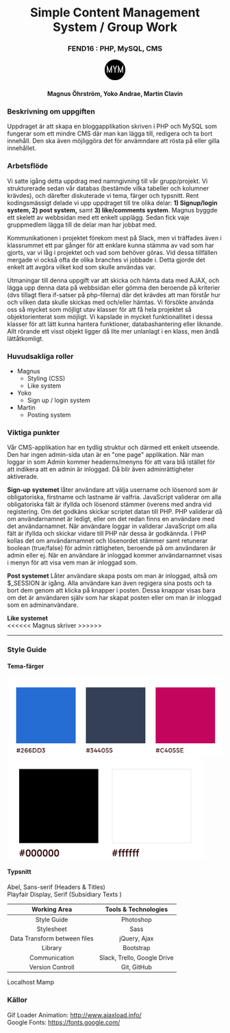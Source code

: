 <div align="center">
<h1>Simple Content Management System / Group Work</h1>
<h3>FEND16 : PHP, MySQL, CMS</h3>
<p align="center"><img src="images/favicon.png" alt="team logo"></p>
<h4>Magnus Öhrström, Yoko Andrae, Martin Clavin</h4>
</div>  

### Beskrivning om uppgiften
Uppdraget är att skapa en bloggapplikation skriven i PHP och MySQL som fungerar som ett mindre CMS där man kan lägga till, redigera och ta bort innehåll. Den ska även möjliggöra det för anvämndare att rösta på eller gilla innehållet.

### Arbetsflöde
Vi satte igång detta uppdrag med namngivning till vår grupp/projekt. Vi strukturerade sedan vår databas (bestämde vilka tabeller och kolumner krävdes), och därefter diskuterade vi tema, färger och typsnitt. Rent kodingsmässigt delade vi upp uppdraget till tre olika delar: **1) Signup/login system, 2) post system,** samt **3) like/comments system**. Magnus byggde ett skelett av webbsidan med ett enkelt upplägg. Sedan fick vaje gruppmedlem lägga till de delar man har jobbat med.  

Kommunikationen i projektet förekom mest på Slack, men vi träffades även i klassrummet ett par gånger för att enklare kunna stämma av vad som har gjorts, var vi låg i projektet och vad som behöver göras. Vid dessa tillfällen mergade vi också ofta de olika branches vi jobbade i. Detta gjorde det enkelt att avgöra vilket kod som skulle användas var.

Utmaningar till denna uppgift var att skicka och hämta data med AJAX, och lägga upp denna data på webbsidan eller gömma den beroende på kriterier (dvs tillagt flera if-satser på php-filerna) där det krävdes att man förstår hur och vilken data skulle skickas med och/eller hämtas. Vi försökte använda oss så mycket som möjligt utav klasser för att få hela projektet så objektorienterat som möjligt. Vi kapslade in mycket funktionallitet i dessa klasser för att lätt kunna hantera funktioner, databashantering eller liknande. Allt rörande ett visst objekt ligger då lite mer unlanlagt i en klass, men ändå lättåtkomligt.

### Huvudsakliga roller
- Magnus
    - Styling (CSS)
    - Like system
 - Yoko
    - Sign up / login system
- Martin
    - Posting system


### Viktiga punkter
Vår CMS-applikation har en tydlig struktur och därmed ett enkelt utseende. Den har ingen admin-sida utan är en "one page" applikation. När man loggar in som Admin kommer headerns/menyns för att vara blå istället för att indikera att en admin är inloggad. Då blir även adminrättigheter aktiverade.
  
**Sign-up systemet** låter användare att välja username och lösenord som är obligatoriska, firstname och lastname är valfria. JavaScript validerar om alla obligatoriska fält är ifyllda och lösenord stämmer överens med andra vid registering. Om det godkäns skickar scriptet datan till PHP. PHP validerar då om användarnamnet är ledigt, eller om det redan finns en användare med det användarnamnet. När användare loggar in validerar JavaScript om alla fält är ifyllda och skickar vidare till PHP när dessa är godkännda. I PHP kollas det om  användarnamnet och lösenordet stämmer samt retunerar boolean (true/false) för admin rättigheten, beroende på om användaren är admin eller ej. När en användare är inloggad kommer användarnamnet visas i menyn för att visa vem man är inloggad som.
  
**Post systemet**
Låter användare skapa posts om man är inloggad, altså om $_SESSION är igång. Alla användare kan även regigera sina posts och ta bort dem genom att klicka på knapper i posten. Dessa knappar visas bara om det är användaren själv som har skapat posten eller om man är inloggad som en adminanvändare.

**Like systemet**  
<<<<<< Magnus skriver >>>>>>

<hr>

### Style Guide
#### Tema-färger
![theme colors](images/mym-color.jpg)
![theme colors](images/mym-color2.jpg)

#### Typsnitt
Abel, Sans-serif (Headers & Titles)  
Playfair Display, Serif (Subsidiary Texts )

|  Working Area | Tools & Technologies |
|:-----:|:-----:|
|Style Guide|Photoshop|
|Stylesheet|Sass|
|Data Transform between files|jQuery, Ajax|
|Library|Bootstrap|
|Communication|Slack, Trello, Google Drive|
|Version Controll|Git, GitHub|
Localhost Mamp


### Källor
Gif Loader Animation: http://www.ajaxload.info/  
Google Fonts: https://fonts.google.com/
